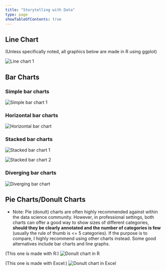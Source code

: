 ```yaml
---
title: "Storytelling with Data"
type: page
showTableOfContents: true
---
```


## Line Chart 

(Unless specifically noted, all graphics below are made in R using ggplot)

![Line chart 1](/images/data_viz/arrest_line_chart.png "line chart 1")


## Bar Charts 

### Simple bar charts

![Simple bar chart 1](/images/data_viz/simple_bar_chart.png "simple chart 1")  

### Horizontal bar charts

![Horizontal bar chart](/images/data_viz/offense_bar_chart.png "horizontal chart-1")
   
### Stacked bar charts

![Stacked bar chart 1](/images/data_viz/stacked_bar_chart_1.png "stacked chart 1")  


![Stacked bar chart 2](/images/data_viz/stacked_bar_chart_2.png "stacked chart 2")  

### Diverging bar charts 

![Diverging bar chart](/images/data_viz/diverging_bar_chart_1.png "diverging chart") 


## Pie Charts/Donult Charts

* Note: Pie (donult) charts are often highly recommended against within the data science community. However, in professional settings, both charts can offer a good way to show sizes of different categories, **should they be clearly annotated and the number of categories is few** (usually the rule of thumb is <= 5 categories). If the purpose is to compare, I highly recommend using other charts instead. Some good alternatives include bar charts and line graphs.

(This one is made with R:) 
![Donult chart in R](/images/data_viz/donult_chart_2.png "donult chart in R")

(This one is made with Excel:) 
![Donult chart in Excel](/images/data_viz/donult_chart_1.png "donult chart in Excel")



